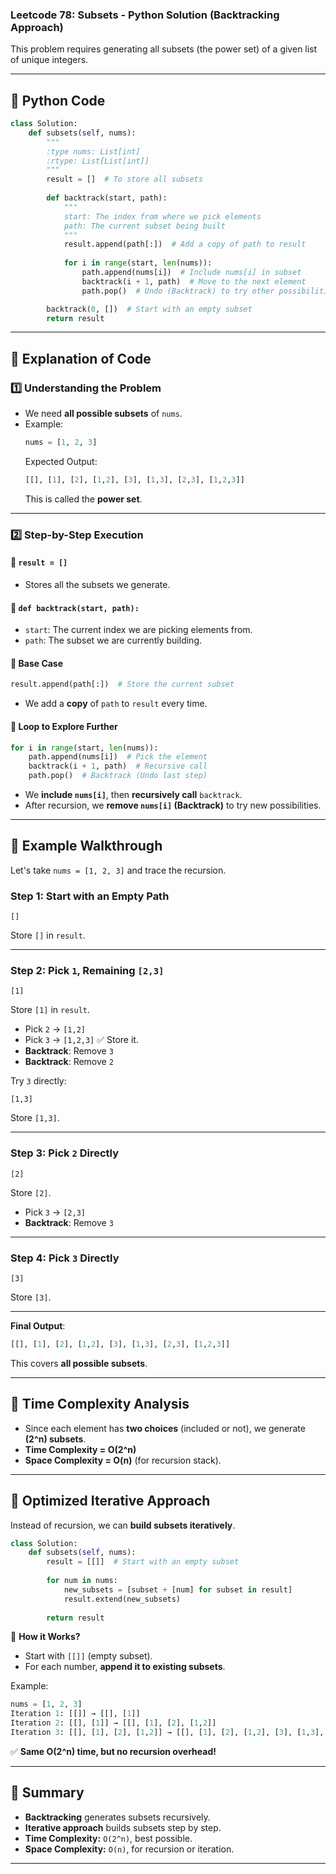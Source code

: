 ### **Leetcode 78: Subsets - Python Solution (Backtracking Approach)**  

This problem requires generating all subsets (the power set) of a given list of unique integers.  

---

## **🔹 Python Code**
```python
class Solution:
    def subsets(self, nums):
        """
        :type nums: List[int]
        :rtype: List[List[int]]
        """
        result = []  # To store all subsets
        
        def backtrack(start, path):
            """
            start: The index from where we pick elements
            path: The current subset being built
            """
            result.append(path[:])  # Add a copy of path to result
            
            for i in range(start, len(nums)):  
                path.append(nums[i])  # Include nums[i] in subset
                backtrack(i + 1, path)  # Move to the next element
                path.pop()  # Undo (Backtrack) to try other possibilities

        backtrack(0, [])  # Start with an empty subset
        return result
```

---

## **🔹 Explanation of Code**
### **1️⃣ Understanding the Problem**
- We need **all possible subsets** of `nums`.  
- Example:  
  ```python
  nums = [1, 2, 3]
  ```
  Expected Output:
  ```python
  [[], [1], [2], [1,2], [3], [1,3], [2,3], [1,2,3]]
  ```
  This is called the **power set**.

---

### **2️⃣ Step-by-Step Execution**
#### **📌 `result = []`**
- Stores all the subsets we generate.

#### **📌 `def backtrack(start, path):`**
- `start`: The current index we are picking elements from.  
- `path`: The subset we are currently building.

#### **📌 Base Case**
```python
result.append(path[:])  # Store the current subset
```
- We add a **copy** of `path` to `result` every time.

#### **📌 Loop to Explore Further**
```python
for i in range(start, len(nums)):
    path.append(nums[i])  # Pick the element
    backtrack(i + 1, path)  # Recursive call
    path.pop()  # Backtrack (Undo last step)
```
- We **include `nums[i]`**, then **recursively call** `backtrack`.
- After recursion, we **remove `nums[i]` (Backtrack)** to try new possibilities.

---

## **🔹 Example Walkthrough**
Let's take `nums = [1, 2, 3]` and trace the recursion.

### **Step 1: Start with an Empty Path**
```
[]
```
Store `[]` in `result`.

---

### **Step 2: Pick `1`, Remaining `[2,3]`**
```
[1]
```
Store `[1]` in `result`.

- Pick `2` → `[1,2]`
- Pick `3` → `[1,2,3]` ✅ Store it.
- **Backtrack**: Remove `3`
- **Backtrack**: Remove `2`

Try `3` directly:
```
[1,3]
```
Store `[1,3]`.

---

### **Step 3: Pick `2` Directly**
```
[2]
```
Store `[2]`.

- Pick `3` → `[2,3]`
- **Backtrack**: Remove `3`

---

### **Step 4: Pick `3` Directly**
```
[3]
```
Store `[3]`.

---

**Final Output**:
```python
[[], [1], [2], [1,2], [3], [1,3], [2,3], [1,2,3]]
```
This covers **all possible subsets**.

---

## **🔹 Time Complexity Analysis**
- Since each element has **two choices** (included or not), we generate **\(2^n\) subsets**.
- **Time Complexity = O(2^n)**
- **Space Complexity = O(n)** (for recursion stack).

---

## **🔹 Optimized Iterative Approach**
Instead of recursion, we can **build subsets iteratively**.

```python
class Solution:
    def subsets(self, nums):
        result = [[]]  # Start with an empty subset
        
        for num in nums:  
            new_subsets = [subset + [num] for subset in result]
            result.extend(new_subsets)  
        
        return result
```
🔹 **How it Works?**
- Start with `[[]]` (empty subset).
- For each number, **append it to existing subsets**.

Example:
```python
nums = [1, 2, 3]
Iteration 1: [[]] → [[], [1]]
Iteration 2: [[], [1]] → [[], [1], [2], [1,2]]
Iteration 3: [[], [1], [2], [1,2]] → [[], [1], [2], [1,2], [3], [1,3], [2,3], [1,2,3]]
```
✅ **Same O(2^n) time, but no recursion overhead!**

---

## **🔹 Summary**
- **Backtracking** generates subsets recursively.
- **Iterative approach** builds subsets step by step.
- **Time Complexity:** `O(2^n)`, best possible.
- **Space Complexity:** `O(n)`, for recursion or iteration.

***

